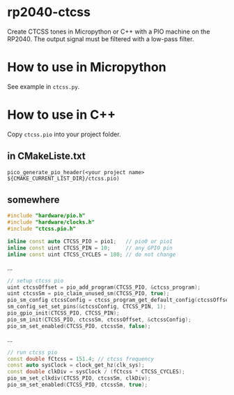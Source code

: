 # rp2040-ctcss
Create CTCSS tones in Micropython or C++ with a PIO machine on the RP2040. The output signal must be filtered with a low-pass filter.

# How to use in Micropython
See example in `ctcss.py`.

# How to use in C++
Copy `ctcss.pio` into your project folder.

## in CMakeListe.txt
```
pico_generate_pio_header(<your project name> ${CMAKE_CURRENT_LIST_DIR}/ctcss.pio)
```

## somewhere
```C++
#include "hardware/pio.h"
#include "hardware/clocks.h"
#include "ctcss.pio.h"

inline const auto CTCSS_PIO = pio1;   // pio0 or pio1
inline const uint CTCSS_PIN = 10;     // any GPIO pin
inline const uint CTCSS_CYCLES = 180; // do not change
```
...
```C++
// setup ctcss pio
uint ctcssOffset = pio_add_program(CTCSS_PIO, &ctcss_program);
uint ctcssSm = pio_claim_unused_sm(CTCSS_PIO, true);
pio_sm_config ctcssConfig = ctcss_program_get_default_config(ctcssOffset);
sm_config_set_set_pins(&ctcssConfig, CTCSS_PIN, 1);
pio_gpio_init(CTCSS_PIO, CTCSS_PIN);
pio_sm_init(CTCSS_PIO, ctcssSm, ctcssOffset, &ctcssConfig);
pio_sm_set_enabled(CTCSS_PIO, ctcssSm, false);
```
...
```C++
// run ctcss pio
const double fCtcss = 151.4; // ctcss frequency
const auto sysClock = clock_get_hz(clk_sys);
const double clkDiv = sysClock / (fCtcss * CTCSS_CYCLES);
pio_sm_set_clkdiv(CTCSS_PIO, ctcssSm, clkDiv);
pio_sm_set_enabled(CTCSS_PIO, ctcssSm, true);

